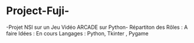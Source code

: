 # Project-Fuji-
-Projet NSI sur un Jeu Vidéo ARCADE sur Python-
Répartiton des Rôles : A faire 
Idées : En cours
Langages : Python, Tkinter , Pygame
